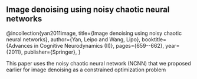 ## Image denoising using noisy chaotic neural networks


<bibentry>
@incollection{yan2011image,
title={Image denoising using noisy chaotic neural networks},
author={Yan, Leipo and Wang, Lipo},
booktitle={Advances in Cognitive Neurodynamics (II)},
pages={659--662},
year={2011},
publisher={Springer},
}
</bibentry>

This paper uses the noisy chaotic neural network (NCNN) that we proposed earlier for image denoising as a constrained optimization problem


